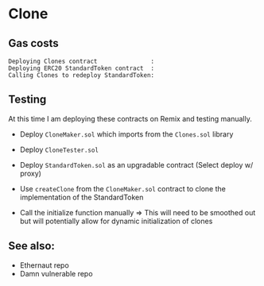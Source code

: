 # Clone

## Gas costs
```shell
Deploying Clones contract               :
Deploying ERC20 StandardToken contract  :
Calling Clones to redeploy StandardToken:
```
## Testing

At this time I am deploying these contracts on Remix and testing manually. 
- Deploy `CloneMaker.sol` which imports from the `Clones.sol` library
- Deploy `CloneTester.sol`
- Deploy `StandardToken.sol` as an upgradable contract (Select deploy w/ proxy)

- Use `createClone` from the `CloneMaker.sol` contract to clone the implementation of the StandardToken
- Call the initialize function manually => This will need to be smoothed out but will potentially allow for dynamic initialization of clones

## See also:

- Ethernaut repo
- Damn vulnerable repo